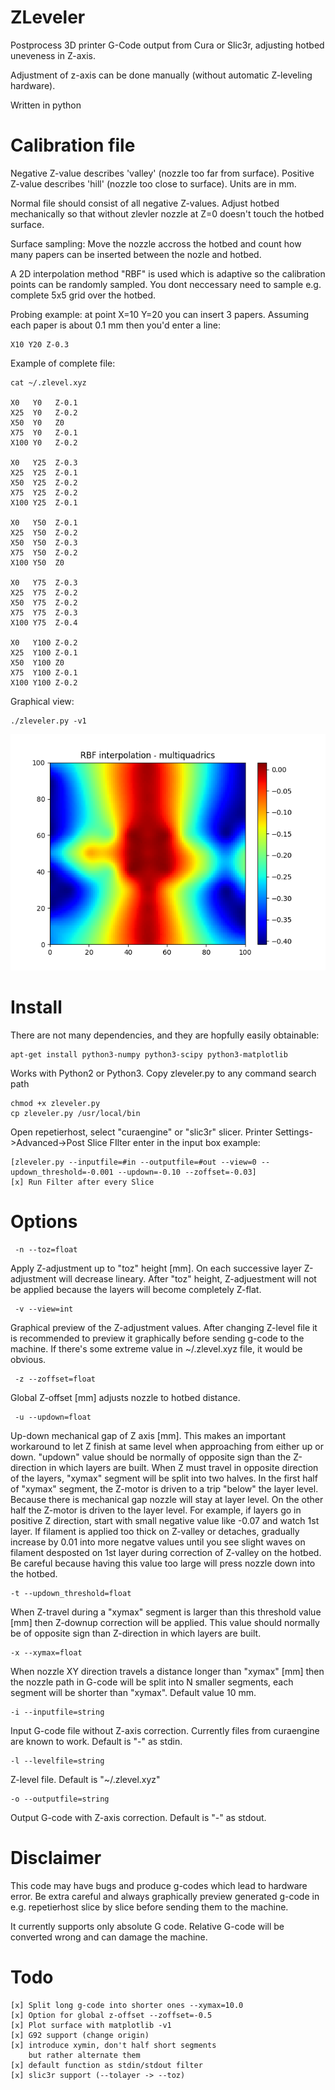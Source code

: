 # ZLeveler

Postprocess 3D printer G-Code output from Cura or Slic3r,
adjusting hotbed uneveness in Z-axis.

Adjustment of z-axis can be done manually
(without automatic Z-leveling hardware). 

Written in python

# Calibration file

Negative Z-value describes 'valley' (nozzle too far from surface).
Positive Z-value describes 'hill' (nozzle too close to surface).
Units are in mm.

Normal file should consist of all negative Z-values.
Adjust hotbed mechanically so that without zlevler
nozzle at Z=0 doesn't touch the hotbed surface.

Surface sampling: Move the nozzle accross the hotbed and 
count how many papers can be inserted between the nozle and hotbed. 

A 2D interpolation method "RBF" is used which is adaptive
so the calibration points can be randomly sampled.
You dont neccessary need to sample e.g. complete 5x5 grid 
over the hotbed.

Probing example: at point X=10 Y=20 you can insert 3 papers.
Assuming each paper is about 0.1 mm then you'd enter
a line:

    X10 Y20 Z-0.3

Example of complete file:

    cat ~/.zlevel.xyz

    X0   Y0   Z-0.1
    X25  Y0   Z-0.2
    X50  Y0   Z0
    X75  Y0   Z-0.1
    X100 Y0   Z-0.2

    X0   Y25  Z-0.3
    X25  Y25  Z-0.1
    X50  Y25  Z-0.2
    X75  Y25  Z-0.2
    X100 Y25  Z-0.1

    X0   Y50  Z-0.1
    X25  Y50  Z-0.2
    X50  Y50  Z-0.3
    X75  Y50  Z-0.2
    X100 Y50  Z0

    X0   Y75  Z-0.3
    X25  Y75  Z-0.2
    X50  Y75  Z-0.2
    X75  Y75  Z-0.3
    X100 Y75  Z-0.4

    X0   Y100 Z-0.2
    X25  Y100 Z-0.1
    X50  Y100 Z0
    X75  Y100 Z-0.1
    X100 Y100 Z-0.2

Graphical view:

    ./zleveler.py -v1

![ZLEVEL](/pic/zlevel.png)

# Install

There are not many dependencies, and they are hopfully
easily obtainable:

    apt-get install python3-numpy python3-scipy python3-matplotlib

Works with Python2 or Python3.
Copy zleveler.py to any command search path

    chmod +x zleveler.py
    cp zleveler.py /usr/local/bin

Open repetierhost, select "curaengine" or "slic3r" slicer.
Printer Settings->Advanced->Post Slice FIlter
enter in the input box example:

    [zleveler.py --inputfile=#in --outputfile=#out --view=0 --updown_threshold=-0.001 --updown=-0.10 --zoffset=-0.03]
    [x] Run Filter after every Slice

# Options

     -n --toz=float

Apply Z-adjustment up to "toz" height [mm]. On each successive
layer Z-adjustment will decrease lineary. After "toz" height,
Z-adjuestment will not be applied because the layers
will become completely Z-flat.

     -v --view=int

Graphical preview of the Z-adjustment values. After changing
Z-level file it is recommended to preview it graphically 
before sending g-code to the machine. If there's some
extreme value in ~/.zlevel.xyz file, it would be obvious.

     -z --zoffset=float

Global Z-offset [mm] adjusts nozzle to hotbed distance.

     -u --updown=float

Up-down mechanical gap of Z axis [mm]. This makes an important
workaround to let Z finish at same level when approaching from
either up or down.
"updown" value should be normally of opposite sign than the Z-direction in
which layers are built. When Z must travel in opposite direction
of the layers, "xymax" segment will be split into two halves.
In the first half of "xymax" segment, the Z-motor is driven to a
trip "below" the layer level. Because there is mechanical gap
nozzle will stay at layer level. On the other half the Z-motor is driven to the
layer level. For example, if layers go in positive Z direction, start
with small negative value like -0.07 and watch 1st layer. If filament is
applied too thick on Z-valley or detaches, gradually increase by 0.01 
into more negatve values until you see slight waves on filament desposted 
on 1st layer during correction of Z-valley on the hotbed.
Be careful because having this value too large will press nozzle down into
the hotbed.

    -t --updown_threshold=float

When Z-travel during a "xymax" segment is larger than this threshold value
[mm] then Z-downup correction will be applied. This value should normally
be of opposite sign than Z-direction in which layers are built.

    -x --xymax=float

When nozzle XY direction travels a distance longer than "xymax" [mm] then
the nozzle path in G-code will be split into N smaller segments, each
segment will be shorter than "xymax". Default value 10 mm.

    -i --inputfile=string

Input G-code file without Z-axis correction. Currently files from curaengine are known to work.
Default is "-" as stdin.

    -l --levelfile=string

Z-level file. Default is "~/.zlevel.xyz"

    -o --outputfile=string

Output G-code with Z-axis correction. Default is "-" as stdout.

# Disclaimer

This code may have bugs and produce g-codes which lead to hardware error.
Be extra careful and always graphically preview generated g-code in 
e.g. repetierhost slice by slice before sending them to the machine.

It currently supports only absolute G code.
Relative G-code will be converted wrong and can damage the machine.

# Todo

    [x] Split long g-code into shorter ones --xymax=10.0
    [x] Option for global z-offset --zoffset=-0.5
    [x] Plot surface with matplotlib -v1
    [x] G92 support (change origin)
    [x] introduce xymin, don't half short segments
        but rather alternate them
    [x] default function as stdin/stdout filter
    [x] slic3r support (--tolayer -> --toz)
